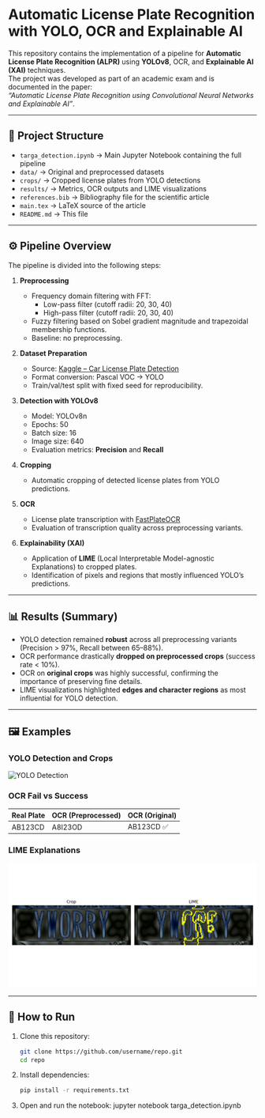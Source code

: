 # Automatic License Plate Recognition with YOLO, OCR and Explainable AI

This repository contains the implementation of a pipeline for **Automatic License Plate Recognition (ALPR)** using **YOLOv8**, OCR, and **Explainable AI (XAI)** techniques.  
The project was developed as part of an academic exam and is documented in the paper:  
*“Automatic License Plate Recognition using Convolutional Neural Networks and Explainable AI”*.

---

## 📌 Project Structure

- `targa_detection.ipynb` → Main Jupyter Notebook containing the full pipeline
- `data/` → Original and preprocessed datasets
- `crops/` → Cropped license plates from YOLO detections
- `results/` → Metrics, OCR outputs and LIME visualizations
- `references.bib` → Bibliography file for the scientific article
- `main.tex` → LaTeX source of the article
- `README.md` → This file

---

## ⚙️ Pipeline Overview

The pipeline is divided into the following steps:

1. **Preprocessing**
   - Frequency domain filtering with FFT:
     - Low-pass filter (cutoff radii: 20, 30, 40)
     - High-pass filter (cutoff radii: 20, 30, 40)
   - Fuzzy filtering based on Sobel gradient magnitude and trapezoidal membership functions.
   - Baseline: no preprocessing.

2. **Dataset Preparation**
   - Source: [Kaggle – Car License Plate Detection](https://www.kaggle.com/datasets/andrewmvd/car-plate-detection)
   - Format conversion: Pascal VOC → YOLO
   - Train/val/test split with fixed seed for reproducibility.

3. **Detection with YOLOv8**
   - Model: YOLOv8n
   - Epochs: 50  
   - Batch size: 16  
   - Image size: 640  
   - Evaluation metrics: **Precision** and **Recall**

4. **Cropping**
   - Automatic cropping of detected license plates from YOLO predictions.

5. **OCR**
   - License plate transcription with [FastPlateOCR](https://github.com/sergiomsilva/alpr-unconstrained)  
   - Evaluation of transcription quality across preprocessing variants.

6. **Explainability (XAI)**
   - Application of **LIME** (Local Interpretable Model-agnostic Explanations) to cropped plates.
   - Identification of pixels and regions that mostly influenced YOLO’s predictions.

---

## 📊 Results (Summary)

- YOLO detection remained **robust** across all preprocessing variants (Precision > 97%, Recall between 65–88%).
- OCR performance drastically **dropped on preprocessed crops** (success rate < 10%).
- OCR on **original crops** was highly successful, confirming the importance of preserving fine details.
- LIME visualizations highlighted **edges and character regions** as most influential for YOLO detection.

---

## 🖼️ Examples

### YOLO Detection and Crops
![YOLO Detection](images/example_detection.png)

### OCR Fail vs Success
| Real Plate | OCR (Preprocessed) | OCR (Original) |
|------------|---------------------|----------------|
| AB123CD    | A8I23OD             | AB123CD ✅      |

### LIME Explanations
![LIME Examples](results/lime/lime_yolo_high_20/Cars98_1_lime.png)

---

## 🚀 How to Run

1. Clone this repository:
   ```bash
   git clone https://github.com/username/repo.git
   cd repo
   
2. Install dependencies:
   ```bash
   pip install -r requirements.txt
   
3. Open and run the notebook:
   jupyter notebook targa_detection.ipynb

